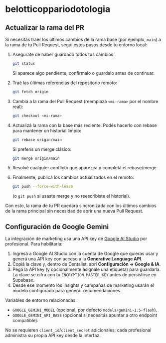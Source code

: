 # belotticoppariodotologia

## Actualizar la rama del PR

Si necesitás traer los últimos cambios de la rama base (por ejemplo, `main`) a la rama de tu Pull Request, seguí estos pasos desde tu entorno local:

1. Asegurate de haber guardado todos tus cambios:
   ```bash
   git status
   ```
   Si aparece algo pendiente, confirmalo o guardalo antes de continuar.

2. Traé las últimas referencias del repositorio remoto:
   ```bash
   git fetch origin
   ```

3. Cambiá a la rama del Pull Request (reemplazá `<mi-rama>` por el nombre real):
   ```bash
   git checkout <mi-rama>
   ```

4. Actualizá la rama con la base más reciente. Podés hacerlo con rebase para mantener un historial limpio:
   ```bash
   git rebase origin/main
   ```
   Si preferís un merge clásico:
   ```bash
   git merge origin/main
   ```

5. Resolvé cualquier conflicto que aparezca y completá el rebase/merge.

6. Finalmente, publicá los cambios actualizados en el remoto:
   ```bash
   git push --force-with-lease
   ```
   (o `git push` si usaste merge y no reescribiste el historial).

Con esto, la rama de tu PR quedará sincronizada con los últimos cambios de la rama principal sin necesidad de abrir una nueva Pull Request.

## Configuración de Google Gemini

La integración de marketing usa una API key de [Google AI Studio](https://aistudio.google.com/app/apikey) por profesional. Para habilitarla:

1. Ingresá a Google AI Studio con la cuenta de Google que quieras usar y generá una API key con acceso a la **Generative Language API**.
2. Copiá la clave y, dentro de Dentalist, abrí **Configuración → Google & IA**.
3. Pegá la API key (y opcionalmente asignale una etiqueta) para guardarla. La clave se cifra con tu `ENCRYPTION_MASTER_KEY` antes de persistirse en Supabase.
4. Desde ese momento los insights y campañas de marketing usarán el modelo configurado para generar recomendaciones.

Variables de entorno relacionadas:

- `GOOGLE_GEMINI_MODEL` (opcional, por defecto `models/gemini-1.5-flash`).
- `GOOGLE_GEMINI_API_BASE` (opcional si necesitás apuntar a otro endpoint compatible).

No se requieren `client_id`/`client_secret` adicionales; cada profesional administra su propia API key desde la interfaz.
